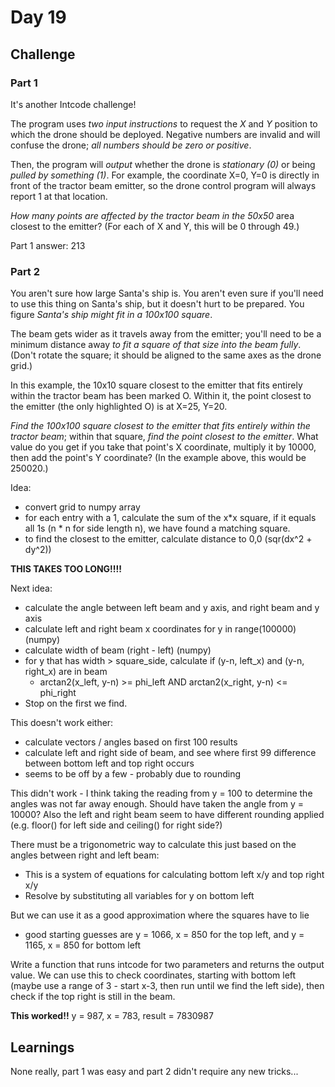 # Day 19

## Challenge

### Part 1

It's another Intcode challenge!

The program uses _two input instructions_ to request the _X_ and _Y_ position to which the drone should be deployed. Negative numbers are invalid and will confuse the drone; _all numbers should be zero or positive_.

Then, the program will _output_ whether the drone is _stationary (0)_ or being _pulled by something (1)_. For example, the coordinate X=0, Y=0 is directly in front of the tractor beam emitter, so the drone control program will always report 1 at that location.

_How many points are affected by the tractor beam in the 50x50_ area closest to the emitter? (For each of X and Y, this will be 0 through 49.)

Part 1 answer: 213

### Part 2

You aren't sure how large Santa's ship is. You aren't even sure if you'll need to use this thing on Santa's ship, but it doesn't hurt to be prepared. You figure _Santa's ship might fit in a 100x100 square_.

The beam gets wider as it travels away from the emitter; you'll need to be a minimum distance away _to fit a square of that size into the beam fully_. (Don't rotate the square; it should be aligned to the same axes as the drone grid.)

In this example, the 10x10 square closest to the emitter that fits entirely within the tractor beam has been marked O. Within it, the point closest to the emitter (the only highlighted O) is at X=25, Y=20.

_Find the 100x100 square closest to the emitter that fits entirely within the tractor beam_; within that square, _find the point closest to the emitter_. What value do you get if you take that point's X coordinate, multiply it by 10000, then add the point's Y coordinate? (In the example above, this would be 250020.)

Idea:
- convert grid to numpy array
- for each entry with a 1, calculate the sum of the x*x square, if it equals all 1s (n * n for side length n), we have found a matching square.
- to find the closest to the emitter, calculate distance to 0,0 (sqr(dx^2 + dy^2))

**THIS TAKES TOO LONG!!!!**

Next idea:
- calculate the angle between left beam and y axis, and right beam and y axis
- calculate left and right beam x coordinates for y in range(100000) (numpy)
- calculate width of beam (right - left) (numpy)
- for y that has width > square_side, calculate if (y-n, left_x) and (y-n, right_x) are in beam
    - arctan2(x_left, y-n) >= phi_left AND arctan2(x_right, y-n) <= phi_right
- Stop on the first we find.

This doesn't work either:
- calculate vectors / angles based on first 100 results
- calculate left and right side of beam, and see where first 99 difference between bottom left and top right occurs
- seems to be off by a few - probably due to rounding

This didn't work - I think taking the reading from y = 100 to determine the angles was not far away enough. Should have taken the angle from y = 10000? Also the left and right beam seem to have different rounding applied (e.g. floor() for left side and ceiling() for right side?)

There must be a trigonometric way to calculate this just based on the angles between right and left beam:
- This is a system of equations for calculating bottom left x/y and top right x/y
- Resolve by substituting all variables for y on bottom left

But we can use it as a good approximation where the squares have to lie
- good starting guesses are y = 1066, x = 850 for the top left, and y = 1165, x = 850 for bottom left

Write a function that runs intcode for two parameters and returns the output value. We can use this to check coordinates, starting with bottom left (maybe use a range of 3 - start x-3, then run until we find the left side), then check if the top right is still in the beam.

**This worked!!**
y = 987, x = 783, result = 7830987

## Learnings

None really, part 1 was easy and part 2 didn't require any new tricks...